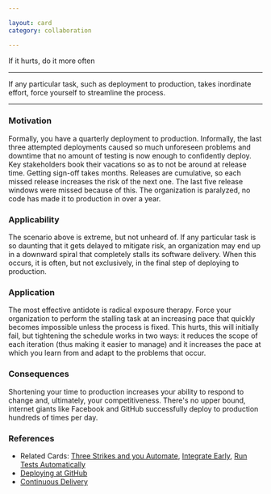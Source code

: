 ```yaml
---

layout: card
category: collaboration

---
```


If it hurts, do it more often

---

If any particular task, such as deployment to production, takes inordinate
effort, force yourself to streamline the process.

---

### Motivation

Formally, you have a quarterly deployment to production. Informally, the last three attempted deployments caused so much unforeseen problems and downtime that no amount of testing is now enough to confidently deploy. Key stakeholders book their vacations so as to not be around at release time. Getting sign-off takes months. Releases are cumulative, so each missed release increases the risk of the next one. The last five release windows were missed because of this. The organization is paralyzed, no code has made it to production in over a year.

### Applicability

The scenario above is extreme, but not unheard of. If any particular task is so daunting that it gets delayed to mitigate risk, an organization may end up in a downward spiral that completely stalls its software delivery. When this occurs, it is often, but not exclusively, in the final step of deploying to production.

### Application

The most effective antidote is radical exposure therapy. Force your organization to perform the stalling task at an increasing pace that quickly becomes impossible unless the process is fixed. This hurts, this will initially fail, but tightening the schedule works in two ways: it reduces the scope of each iteration (thus making it easier to manage) and it increases the pace at which you learn from and adapt to the problems that occur.

### Consequences

Shortening your time to production increases your ability to respond to change and, ultimately, your competitiveness. There's no upper bound, internet giants like Facebook and GitHub successfully deploy to production hundreds of times per day.

### References

* Related Cards: [Three Strikes and you Automate](three-strikes), [Integrate Early](integrate-early), [Run Tests Automatically](run-tests-automatically)
* [Deploying at GitHub](https://github.com/blog/1241-deploying-at-github)
* [Continuous Delivery](http://martinfowler.com/books/continuousDelivery.html)
